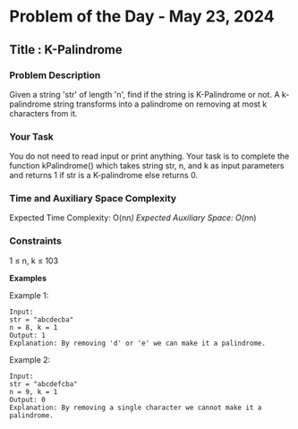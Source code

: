 # Problem of the Day - May 23, 2024

## Title : K-Palindrome

### Problem Description

Given a string 'str' of length 'n', find if the string is K-Palindrome or not. A k-palindrome string transforms into a palindrome on removing at most k characters from it. 

### Your Task
You do not need to read input or print anything. Your task is to complete the function kPalindrome() which takes string str, n, and k as input parameters and returns 1 if str is a K-palindrome else returns 0.

### Time and Auxiliary Space Complexity
Expected Time Complexity: O(n*n)
Expected Auxiliary Space: O(n*n)

### Constraints
1 ≤ n, k ≤ 103

**Examples**

Example 1:
```
Input:
str = "abcdecba"
n = 8, k = 1
Output: 1
Explanation: By removing 'd' or 'e' we can make it a palindrome.
```

Example 2:
```
Input:
str = "abcdefcba"
n = 9, k = 1
Output: 0
Explanation: By removing a single character we cannot make it a palindrome.
```
